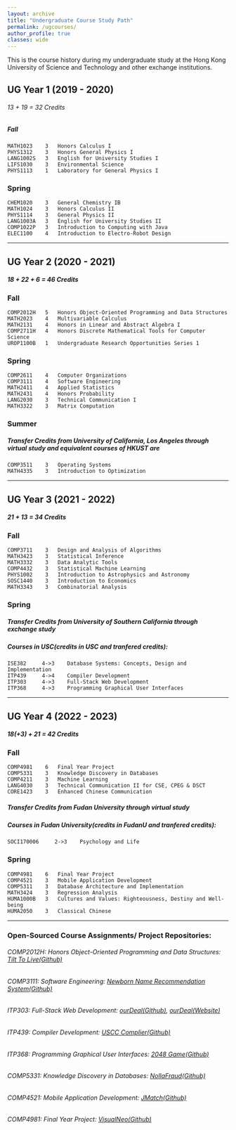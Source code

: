 ```yaml
---
layout: archive
title: "Undergraduate Course Study Path"
permalink: /ugcourses/
author_profile: true
classes: wide
---
```


This is the course history during my undergraduate study at the Hong Kong University of Science and Technology and other exchange institutions.

## UG Year 1 (2019 - 2020)

###### 13 + 19 = 32 Credits

##### Fall

```angular2html
MATH1023    3   Honors Calculus I
PHYS1312    3   Honors General Physics I
LANG1002S   3   English for University Studies I
LIFS1030    3   Environmental Science
PHYS1113    1   Laboratory for General Physics I
```

### Spring

```angular2html
CHEM1020    3   General Chemistry IB
MATH1024    3   Honors Calculus II
PHYS1114    3   General Physics II
LANG1003A   3   English for University Studies II
COMP1022P   3   Introduction to Computing with Java
ELEC1100    4   Introduction to Electro-Robot Design
```

---

## UG Year 2 (2020 - 2021)

##### 18 + 22 + 6 = 46 Credits

### Fall

```angular2html
COMP2012H   5   Honors Object-Oriented Programming and Data Structures
MATH2023    4   Multivariable Calculus
MATH2131    4   Honors in Linear and Abstract Algebra I
COMP2711H   4   Honors Discrete Mathematical Tools for Computer Science
UROP1100B   1   Undergraduate Research Opportunities Series 1
```

### Spring

```angular2html
COMP2611    4   Computer Organizations
COMP3111    4   Software Engineering
MATH2411    4   Applied Statistics
MATH2431    4   Honors Probability
LANG2030    3   Technical Communication I
MATH3322    3   Matrix Computation
```

### Summer

##### Transfer Credits from University of California, Los Angeles through virtual study and equivalent courses of HKUST are

```angular2html
COMP3511    3   Operating Systems
MATH4335    3   Introduction to Optimization
```

---

## UG Year 3 (2021 - 2022)

##### 21 + 13 = 34 Credits

### Fall

```angular2html
COMP3711    3   Design and Analysis of Algorithms
MATH3423    3   Statistical Inference
MATH3332    3   Data Analytic Tools
COMP4432    3   Statistical Machine Learning
PHYS1002    3   Introduction to Astrophysics and Astronomy
SOSC1440    3   Introduction to Economics
MATH3343    3   Combinatorial Analysis
```

### Spring

##### Transfer Credits from University of Southern California through exchange study

##### Courses in USC(credits in USC and tranfered credits):

```angular2html
ISE382     4->3    Database Systems: Concepts, Design and Implementation
ITP439     4->4    Compiler Development
ITP303     4->3    Full-Stack Web Development
ITP368     4->3    Programming Graphical User Interfaces
```

---

## UG Year 4 (2022 - 2023)

##### 18(+3) + 21 = 42 Credits

### Fall

```angular2html
COMP4981    6   Final Year Project
COMP5331    3   Knowledge Discovery in Databases
COMP4211    3   Machine Learning
LANG4030    3   Technical Communication II for CSE, CPEG & DSCT
CORE1423    3   Enhanced Chinese Communication
```
##### Transfer Credits from Fudan University through virtual study

##### Courses in Fudan University(credits in FudanU and tranfered credits):

```angular2html
SOCI170006     2->3    Psychology and Life
```

### Spring

```angular2html
COMP4981    6   Final Year Project
COMP4521    3   Mobile Application Development
COMP5311    3   Database Architecture and Implementation
MATH3424    3   Regression Analysis
HUMA1000B   3   Cultures and Values: Righteousness, Destiny and Well-being
HUMA2050    3   Classical Chinese
```

---

### Open-Sourced Course Assignments/ Project Repositories:

###### COMP2012H: Honors Object-Oriented Programming and Data Structures: [Tilt To Live(Github)](https://github.com/yuankeyu/TiltToLive_H10-)

###### COMP3111: Software Engineering: [Newborn Name Recommendation System(Github)](https://github.com/Zhang-JK/COMP3111-T22)

###### ITP303: Full-Stack Web Development: [ourDeal(Github)](https://github.com/dongdong3272/ITP303Project), [ourDeal(Website)](http://mydeal-dongdong.000webhostapp.com/home/home.php)

###### ITP439: Compiler Development: [USCC Complier(Github)](https://github.com/itp439-20221/uscc-dongdong3272)

###### ITP368: Programming Graphical User Interfaces: [2048 Game(Github)](https://github.com/dongdong3272/ITP368Project)

###### COMP5331: Knowledge Discovery in Databases: [NollaFraud(Github)](https://github.com/C1rF/NollaFraud)

###### COMP4521: Mobile Application Development: [JMatch(Github)](https://github.com/dongdong3272/COMP4521-JMatch)

###### COMP4981: Final Year Project: [VisualNeo(Github)](https://github.com/C1rF/VisualNeo)
